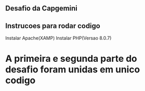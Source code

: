 ## Desafio da Capgemini

## Instrucoes para rodar codigo 
Instalar Apache(XAMP)
Instalar PHP(Versao 8.0.7)


# A primeira e segunda parte do desafio foram unidas em unico codigo